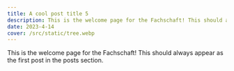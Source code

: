 ```yaml
---
title: A cool post title 5
description: This is the welcome page for the Fachschaft! This should always appear as the first post in the posts section.
date: 2023-4-14
cover: /src/static/tree.webp
---
```


This is the welcome page for the Fachschaft! This should always appear as the first post in the posts section.
